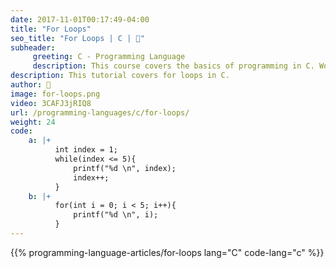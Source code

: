 ```yaml
---
date: 2017-11-01T00:17:49-04:00
title: "For Loops"
seo_title: "For Loops | C | 🦒"
subheader:
     greeting: C - Programming Language
     description: This course covers the basics of programming in C. Work your way through the videos/articles and I'll teach you everything you need to know to start your programming journey!
description: This tutorial covers for loops in C.
author: 🦒
image: for-loops.png
video: 3CAFJ3jRIQ8
url: /programming-languages/c/for-loops/
weight: 24
code:
    a: |+
          int index = 1;
          while(index <= 5){
              printf("%d \n", index);
              index++;
          }
    b: |+
          for(int i = 0; i < 5; i++){
              printf("%d \n", i);
          }
---
```


{{% programming-language-articles/for-loops lang="C" code-lang="c" %}}

